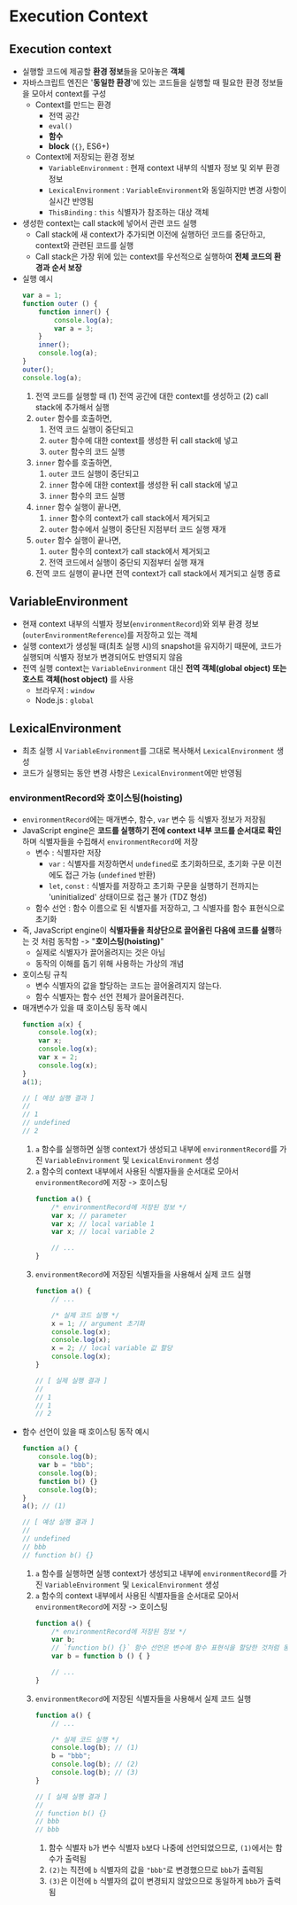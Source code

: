 # Execution Context

## Execution context

- 실행할 코드에 제공할 **환경 정보**들을 모아놓은 **객체**
- 자바스크립트 엔진은 '**동일한 환경**'에 있는 코드들을 실행할 때 필요한 환경 정보들을 모아서 context를 구성
    - Context를 만드는 환경
        - 전역 공간
        - `eval()`
        - **함수**
        - **block** (`{}`, ES6+)
    - Context에 저장되는 환경 정보
        - `VariableEnvironment` : 현재 context 내부의 식별자 정보 및 외부 환경 정보
        - `LexicalEnvironment` : `VariableEnvironment`와 동일하지만 변경 사항이 실시간 반영됨
        - `ThisBinding` : `this` 식별자가 참조하는 대상 객체
- 생성한 context는 call stack에 넣어서 관련 코드 실행
    - Call stack에 새 context가 추가되면 이전에 실행하던 코드를 중단하고, context와 관련된 코드를 실행
    - Call stack은 가장 위에 있는 context를 우선적으로 실행하여 **전체 코드의 환경과 순서 보장**
- 실행 예시
    ```javascript
    var a = 1;
    function outer () {
        function inner() {
            console.log(a);
            var a = 3;
        }
        inner();
        console.log(a);
    }
    outer();
    console.log(a);
    ```
    1. 전역 코드를 실행할 때 (1) 전역 공간에 대한 context를 생성하고 (2) call stack에 추가해서 실행
    2. `outer` 함수를 호출하면,
        1. 전역 코드 실행이 중단되고 
        2. `outer` 함수에 대한 context를 생성한 뒤 call stack에 넣고
        3. `outer` 함수의 코드 실행
    3. `inner` 함수를 호출하면, 
        1. `outer` 코드 실행이 중단되고
        2. `inner` 함수에 대한 context를 생성한 뒤 call stack에 넣고
        3. `inner` 함수의 코드 실행
    3. `inner` 함수 실행이 끝나면, 
        1. `inner` 함수의 context가 call stack에서 제거되고
        2. `outer` 함수에서 실행이 중단된 지점부터 코드 실행 재개
    4. `outer` 함수 실행이 끝나면,
        1. `outer` 함수의 context가 call stack에서 제거되고
        2. 전역 코드에서 실행이 중단되 지점부터 실행 재개
    5. 전역 코드 실행이 끝나면 전역 context가 call stack에서 제거되고 실행 종료

## VariableEnvironment

- 현재 context 내부의 식별자 정보(`environmentRecord`)와 외부 환경 정보(`outerEnvironmentReference`)를 저장하고 있는 객체
- 실행 context가 생성될 때(최초 실행 시)의 snapshot을 유지하기 때문에, 코드가 실행되며 식별자 정보가 변경되어도 반영되지 않음
- 전역 실행 context는 `VariableEnvironment` 대신 **전역 객체(global object) 또는 호스트 객체(host object)** 를 사용
    - 브라우저 : `window`
    - Node.js : `global`

## LexicalEnvironment

- 최초 실행 시 `VariableEnvironment`를 그대로 복사해서 `LexicalEnvironment` 생성
- 코드가 실행되는 동안 변경 사항은 `LexicalEnvironment`에만 반영됨

### environmentRecord와 호이스팅(hoisting)

- `environmentRecord`에는 매개변수, 함수, `var` 변수 등 식별자 정보가 저장됨
- JavaScript engine은 **코드를 실행하기 전에 context 내부 코드를 순서대로 확인**하며 식별자들을 수집해서 `environmentRecord`에 저장
    - 변수 : 식별자만 저장
      - `var` : 식별자를 저장하면서 `undefined`로 초기화하므로, 초기화 구문 이전에도 접근 가능 (`undefined` 반환)
      - `let`, `const` : 식별자를 저장하고 초기화 구문을 실행하기 전까지는 'uninitialized' 상태이므로 접근 불가 (TDZ 형성)
    - 함수 선언 : 함수 이름으로 된 식별자를 저장하고, 그 식별자를 함수 표현식으로 초기화
- 즉, JavaScript engine이 **식별자들을 최상단으로 끌어올린 다음에 코드를 실행**하는 것 처럼 동작함 -> "**호이스팅(hoisting)**"
    - 실제로 식별자가 끌어올려지는 것은 아님
    - 동작의 이해를 돕기 위해 사용하는 가상의 개념
- 호이스팅 규칙
    - 변수 식별자의 값을 할당하는 코드는 끌어올려지지 않는다.
    - 함수 식별자는 함수 선언 전체가 끌어올려진다.
- 매개변수가 있을 때 호이스팅 동작 예시
    ```javascript
    function a(x) {
        console.log(x);
        var x;
        console.log(x);
        var x = 2;
        console.log(x);
    }
    a(1);

    // [ 예상 실행 결과 ]
    //
    // 1
    // undefined
    // 2
    ```
    1. `a` 함수를 실행하면 실행 context가 생성되고 내부에 `environmentRecord`를 가진 `VariableEnvironment` 및 `LexicalEnvironment` 생성
    2. `a` 함수의 context 내부에서 사용된 식별자들을 순서대로 모아서 `environmentRecord`에 저장 -> 호이스팅
        ```javascript
        function a() {
            /* environmentRecord에 저장된 정보 */
            var x; // parameter
            var x; // local variable 1
            var x; // local variable 2

            // ...
        }
        ```
    3. `environmentRecord`에 저장된 식별자들을 사용해서 실제 코드 실행
        ```javascript
        function a() {
            // ...

            /* 실제 코드 실행 */
            x = 1; // argument 초기화
            console.log(x);
            console.log(x);
            x = 2; // local variable 값 할당
            console.log(x);
        }

        // [ 실제 실행 결과 ]
        //
        // 1
        // 1
        // 2
        ```
- 함수 선언이 있을 때 호이스팅 동작 예시
    ```javascript
    function a() {
        console.log(b);
        var b = "bbb";
        console.log(b);
        function b() {}
        console.log(b);
    }
    a(); // (1)

    // [ 예상 실행 결과 ]
    //
    // undefined
    // bbb
    // function b() {}
    ```
    1. `a` 함수를 실행하면 실행 context가 생성되고 내부에 `environmentRecord`를 가진 `VariableEnvironment` 및 `LexicalEnvironment` 생성
    2. `a` 함수의 context 내부에서 사용된 식별자들을 순서대로 모아서 `environmentRecord`에 저장 -> 호이스팅
        ```javascript
        function a() {
            /* environmentRecord에 저장된 정보 */
            var b;
            // `function b() {}` 함수 선언은 변수에 함수 표현식을 할당한 것처럼 동작
            var b = function b () { }

            // ...
        }
        ```
    3. `environmentRecord`에 저장된 식별자들을 사용해서 실제 코드 실행
        ```javascript
        function a() {
            // ...

            /* 실제 코드 실행 */
            console.log(b); // (1)
            b = "bbb";
            console.log(b); // (2)
            console.log(b); // (3)
        }

        // [ 실제 실행 결과 ]
        //
        // function b() {}
        // bbb
        // bbb
        ``` 
        1. 함수 식별자 `b`가 변수 식별자 `b`보다 나중에 선언되었으므로, `(1)`에서는 함수가 출력됨
        2. `(2)`는 직전에 `b` 식별자의 값을 `"bbb"`로 변경했으므로 `bbb`가 출력됨
        3. `(3)`은 이전에 `b` 식별자의 값이 변경되지 않았으므로 동일하게 `bbb`가 출력됨